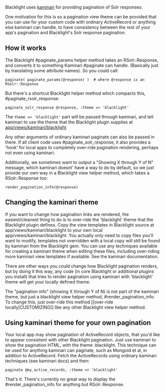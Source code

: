 Blacklight uses [kaminari](https://github.com/amatsuda/kaminari) for providing pagination of Solr responses. 

One motivation for this is so a pagination view theme can be provided that you can use for your custom code with ordinary ActiveRecord or anything else kaminari can handle, to have consistency between the rest of your app's pagination and Blacklight's Solr response pagination. 

## How it works

The Blacklight #paginate_params helper method takes an RSolr::Response, and converts it to something Kaminari #paginate can handle. (Basically just by translating some attribute names). So you could call:

    paginate( paginate_params(@response) )  # where @response is an RSolr::Response

But there's a shortcut Blacklight helper method which compacts this, #paginate_rsolr_response:

    paginate_solr_response @response, :theme => 'blacklight'

The `theme => 'blacklight'` part will be passed through kaminari, and tell kaminari to use the theme that the Blacklight plugin supplies at [app/views/kaminari/blacklight](https://github.com/projectblacklight/blacklight/tree/master/app/views/kaminari/blacklight)

Any other arguments of ordinary kaminari paginate can also be passed in there. If all client code uses #paginate_solr_response, it also provides a 'hook' for local apps to completely over-ride pagination rendering, perhaps not even using kaminari. 

Additionally, we sometimes want to output a "Showing X through Y of N" message, which kaminari doesnt' have a way to do by default, so we just provide our own way in a Blacklight view helper method, which takes a RSolr::Response too:

    render_pagination_info(@response)

## Changing the kaminari theme

If you want to change how pagination links are rendered, the easiest/cleanest thing to do is to over-ride the 'blacklight' theme that the Blacklight plugin defines. Copy the view templates in Blacklight source at app/views/kaminari/blacklight to your own local app/views/kaminari/blacklight.  You actually only need to copy files you'll want to modify, templates not overridden with a local copy will still be found by kaminari from the Blacklight gem.  You can use any techniques available for creating a kaminari theme when editing these files, including over-riding more kaminari view templates if available. See the kaminari documentation. 

There are other ways you could change how Blacklight pagination renders, but by doing it this way, any code (in core Blacklight or additional plugins you install) that tries to render pagination using kaminari with 'blacklight' theme will get your locally defined theme. 

The "pagination info" (showing X through Y of N) is not part of the kaminari theme, but just a blacklight view helper method, #render_pagination_info.  To change this, just over-ride this method [[over-ride locally|CUSTOMIZING]] like any other Blacklight view helper method. 

## Using kaminari theme for your own pagination

Your local app may show pagination of ActiveRecord objects, that you'd like to appear consistent with other Blacklight pagination. Just use kaminari to show the pagination HTML, with the theme :blacklight.  This technique can be used for anything kaminari can paginate, such as Mongoid et al, in addition to ActiveRecord. Fetch the ActiveRecords using ordinary kaminari techniques (see kaminari docs) and then:

    paginate @my_active_records, :theme => 'blacklight'

That's it. There's currently no great way to display the #render_pagination_info for anything but RSolr::Response. 

